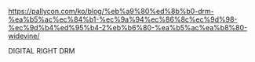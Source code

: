 https://pallycon.com/ko/blog/%eb%a9%80%ed%8b%b0-drm-%ea%b5%ac%ec%84%b1-%ec%9a%94%ec%86%8c%ec%9d%98-%ec%9d%b4%ed%95%b4-2%eb%b6%80-%ea%b5%ac%ea%b8%80-widevine/

DIGITAL RIGHT DRM

